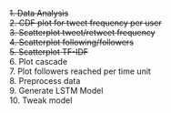 ~~1. Data Analysis~~\
~~2. CDF plot for tweet frequency per user~~\
~~3. Scatterplot tweet/retweet frequency~~\
~~4. Scatterplot following/followers~~\
~~5. Scatterplot TF-IDF~~\
6. Plot cascade\
7. Plot followers reached per time unit\
8. Preprocess data\
9. Generate LSTM Model\
10. Tweak model

